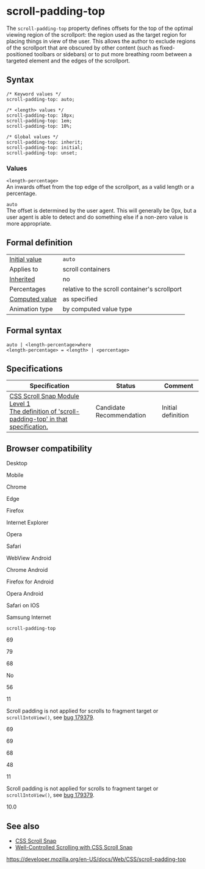 # scroll-padding-top

The `scroll-padding-top` property defines offsets for the top of the optimal viewing region of the scrollport: the region used as the target region for placing things in view of the user. This allows the author to exclude regions of the scrollport that are obscured by other content (such as fixed-positioned toolbars or sidebars) or to put more breathing room between a targeted element and the edges of the scrollport.

## Syntax

    /* Keyword values */
    scroll-padding-top: auto;

    /* <length> values */
    scroll-padding-top: 10px;
    scroll-padding-top: 1em;
    scroll-padding-top: 10%;

    /* Global values */
    scroll-padding-top: inherit;
    scroll-padding-top: initial;
    scroll-padding-top: unset;

### Values

`<length-percentage>`  
An inwards offset from the top edge of the scrollport, as a valid length or a percentage.

`auto`  
The offset is determined by the user agent. This will generally be 0px, but a user agent is able to detect and do something else if a non-zero value is more appropriate.

## Formal definition

<table><tbody><tr class="odd"><td><a href="initial_value">Initial value</a></td><td><code>auto</code></td></tr><tr class="even"><td>Applies to</td><td>scroll containers</td></tr><tr class="odd"><td><a href="inheritance">Inherited</a></td><td>no</td></tr><tr class="even"><td>Percentages</td><td>relative to the scroll container's scrollport</td></tr><tr class="odd"><td><a href="computed_value">Computed value</a></td><td>as specified</td></tr><tr class="even"><td>Animation type</td><td>by computed value type</td></tr></tbody></table>

## Formal syntax

    auto | <length-percentage>where
    <length-percentage> = <length> | <percentage>

## Specifications

<table><thead><tr class="header"><th>Specification</th><th>Status</th><th>Comment</th></tr></thead><tbody><tr class="odd"><td><a href="https://drafts.csswg.org/css-scroll-snap-1/#propdef-scroll-padding-top">CSS Scroll Snap Module Level 1<br />
<span class="small">The definition of 'scroll-padding-top' in that specification.</span></a></td><td><span class="spec-cr">Candidate Recommendation</span></td><td>Initial definition</td></tr></tbody></table>

## Browser compatibility

Desktop

Mobile

Chrome

Edge

Firefox

Internet Explorer

Opera

Safari

WebView Android

Chrome Android

Firefox for Android

Opera Android

Safari on IOS

Samsung Internet

`scroll-padding-top`

69

79

68

No

56

11

Scroll padding is not applied for scrolls to fragment target or `scrollIntoView()`, see [bug 179379](https://webkit.org/b/179379).

69

69

68

48

11

Scroll padding is not applied for scrolls to fragment target or `scrollIntoView()`, see [bug 179379](https://webkit.org/b/179379).

10.0

## See also

- [CSS Scroll Snap](css_scroll_snap)
- [Well-Controlled Scrolling with CSS Scroll Snap](https://developers.google.com/web/updates/2018/07/css-scroll-snap)

<a href="https://developer.mozilla.org/en-US/docs/Web/CSS/scroll-padding-top" class="_attribution-link">https://developer.mozilla.org/en-US/docs/Web/CSS/scroll-padding-top</a>
